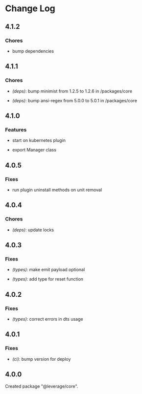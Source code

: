 # Change Log

## 4.1.2

### Chores

- bump dependencies


## 4.1.1

### Chores

- _(deps)_: bump minimist from 1.2.5 to 1.2.6 in /packages/core

- _(deps)_: bump ansi-regex from 5.0.0 to 5.0.1 in /packages/core


## 4.1.0

### Features

- start on kubernetes plugin

- export Manager class


## 4.0.5

### Fixes

- run plugin uninstall methods on unit removal


## 4.0.4

### Chores

- _(deps)_: update locks


## 4.0.3

### Fixes

- _(types)_: make emit payload optional

- _(types)_: add type for reset function


## 4.0.2

### Fixes

- _(types)_: correct errors in dts usage


## 4.0.1

### Fixes

- _(ci)_: bump version for deploy


## 4.0.0

Created package "@leverage/core".

